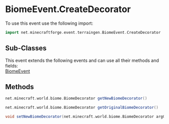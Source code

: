 # BiomeEvent.CreateDecorator

To use this event use the following import:
```groovy
import net.minecraftforge.event.terraingen.BiomeEvent.CreateDecorator
```

## Sub-Classes
This event extends the following events and can use all their methods and fields: <br>
[BiomeEvent](biome_event.md)

## Methods
```groovy
net.minecraft.world.biome.BiomeDecorator getNewBiomeDecorator()
```

```groovy
net.minecraft.world.biome.BiomeDecorator getOriginalBiomeDecorator()
```

```groovy
void setNewBiomeDecorator(net.minecraft.world.biome.BiomeDecorator arg0)
```


